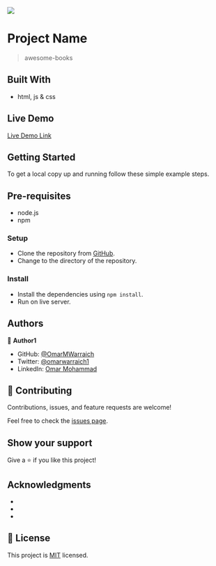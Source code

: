 ![](https://img.shields.io/badge/Microverse-blueviolet)

# Project Name

> awesome-books

## Built With

- html, js & css

## Live Demo 

[Live Demo Link](https://omarmwarraich.github.io/awesome-books/ )

## Getting Started

To get a local copy up and running follow these simple example steps.

## Pre-requisites

- node.js
- npm

### Setup

- Clone the repository from [GitHub]().
- Change to the directory of the repository.

### Install

- Install the dependencies using `npm install`.
- Run on live server.

## Authors

👤 **Author1**

- GitHub: [@OmarMWarraich](https://github.com/OmarMWarraich)
- Twitter: [@omarwarraich1](https://twitter.com/@omarwarraich1)
- LinkedIn: [Omar Mohammad](https://www.linkedin.com/in/omar-mohammad-a9902847/)

## 🤝 Contributing

Contributions, issues, and feature requests are welcome!

Feel free to check the [issues page](../../issues/).

## Show your support

Give a ⭐️ if you like this project!

## Acknowledgments

- 
- 
- 

## 📝 License

This project is [MIT](./MIT.md) licensed.
